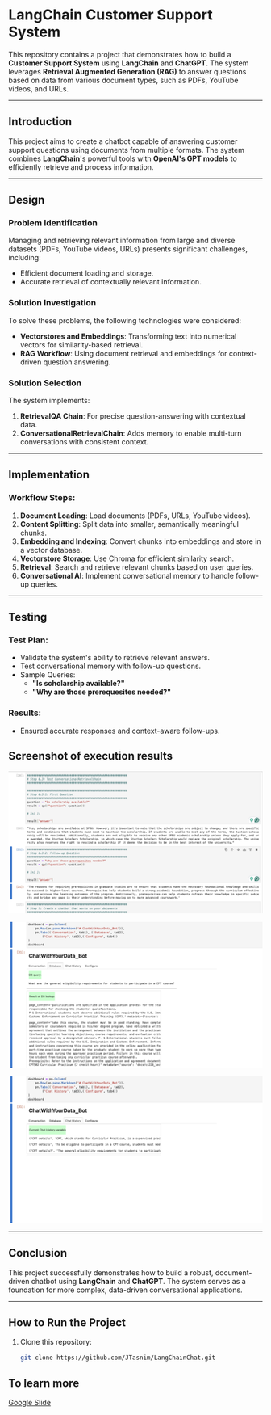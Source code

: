 # LangChain Customer Support System

 This repository contains a project that demonstrates how to build a **Customer Support System** using **LangChain** and **ChatGPT**. The system leverages **Retrieval Augmented Generation (RAG)** to answer questions based on data from various document types, such as PDFs, YouTube videos, and URLs.

---

## Introduction

This project aims to create a chatbot capable of answering customer support questions using documents from multiple formats. The system combines **LangChain**'s powerful tools with **OpenAI's GPT models** to efficiently retrieve and process information.

---

## Design

### Problem Identification
Managing and retrieving relevant information from large and diverse datasets (PDFs, YouTube videos, URLs) presents significant challenges, including:
- Efficient document loading and storage.
- Accurate retrieval of contextually relevant information.

### Solution Investigation
To solve these problems, the following technologies were considered:
- **Vectorstores and Embeddings**: Transforming text into numerical vectors for similarity-based retrieval.
- **RAG Workflow**: Using document retrieval and embeddings for context-driven question answering.

### Solution Selection
The system implements:
1. **RetrievalQA Chain**: For precise question-answering with contextual data.
2. **ConversationalRetrievalChain**: Adds memory to enable multi-turn conversations with consistent context.

---

## Implementation

### Workflow Steps:
1. **Document Loading**: Load documents (PDFs, URLs, YouTube videos).
2. **Content Splitting**: Split data into smaller, semantically meaningful chunks.
3. **Embedding and Indexing**: Convert chunks into embeddings and store in a vector database.
4. **Vectorstore Storage**: Use Chroma for efficient similarity search.
5. **Retrieval**: Search and retrieve relevant chunks based on user queries.
6. **Conversational AI**: Implement conversational memory to handle follow-up queries.

---

## Testing

### Test Plan:
- Validate the system's ability to retrieve relevant answers.
- Test conversational memory with follow-up questions.
- Sample Queries:
    - **"Is scholarship available?"**
    - **"Why are those prerequesites needed?"**

### Results:
- Ensured accurate responses and context-aware follow-ups.

## Screenshot of execution results

![My Project Screenshot](assets/Screenshot2.png)


![My Project Screenshot](assets/Screenshot4.png)


![My Project Screenshot](assets/Screenshot5.png)

---

## Conclusion

This project successfully demonstrates how to build a robust, document-driven chatbot using **LangChain** and **ChatGPT**. The system serves as a foundation for more complex, data-driven conversational applications.

---

## How to Run the Project

1. Clone this repository:
   ```bash
   git clone https://github.com/JTasnim/LangChainChat.git

## To learn more

[Google Slide](/assets/LangChainChatWithData.pptx)
